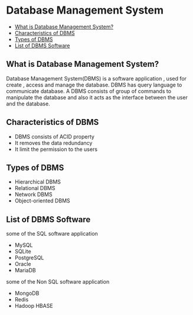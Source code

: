 # Database Management System
* [What is Database Management System?](#What-is-Database-Management-System?)
* [Characteristics of DBMS](#Characteristics-of-DBMS)
* [Types of DBMS](#Types-of-DBMS)
* [List of DBMS Software](#List-of-DBMS-Software)

## What is Database Management System?
Database Management System(DBMS) is a software application , used for create , access and manage the database. DBMS has query language to communicate database. A DBMS consists of group of commands to manipulate the database and also it acts as the interface between the user and the database. 

## Characteristics of DBMS
* DBMS consists of ACID property
* It removes the data redundancy
* It limit the permission to the users

## Types of DBMS
* Hierarchical DBMS
* Relational DBMS
* Network DBMS
* Object-oriented DBMS

## List of DBMS Software
some of the SQL software application
* MySQL
* SQLite
* PostgreSQL
* Oracle
* MariaDB

some of the Non SQL software application
* MongoDB
* Redis
* Hadoop HBASE
